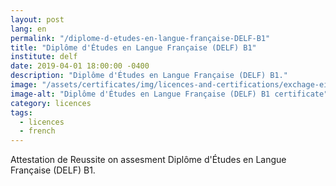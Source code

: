 ```yaml
---
layout: post
lang: en
permalink: "/diplome-d-etudes-en-langue-française-DELF-B1"
title: "Diplôme d'Études en Langue Française (DELF) B1"
institute: delf
date: 2019-04-01 18:00:00 -0400
description: "Diplôme d'Études en Langue Française (DELF) B1."
image: "/assets/certificates/img/licences-and-certifications/exchage-eigsi/DELF/diplome-d-etudes-en-langue-française-DELF-B1/front-fr.jpg"
image-alt: "Diplôme d'Études en Langue Française (DELF) B1 certificate"
category: licences
tags:
  - licences
  - french
---
```


Attestation de Reussite on assesment Diplôme d'Études en Langue Française (DELF) B1.
